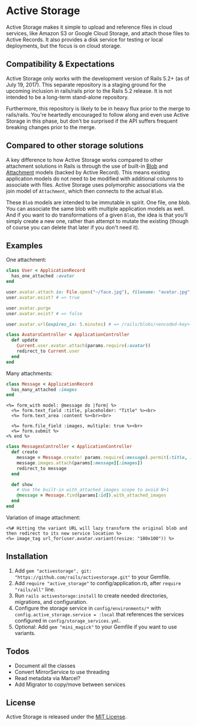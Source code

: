 # Active Storage

Active Storage makes it simple to upload and reference files in cloud services, like Amazon S3 or Google Cloud Storage,
and attach those files to Active Records. It also provides a disk service for testing or local deployments, but the
focus is on cloud storage.

## Compatibility & Expectations

Active Storage only works with the development version of Rails 5.2+ (as of July 19, 2017). This separate repository is a staging ground for the upcoming inclusion in rails/rails prior to the Rails 5.2 release. It is not intended to be a long-term stand-alone repository.

Furthermore, this repository is likely to be in heavy flux prior to the merge to rails/rails. You're heartedly encouraged to follow along and even use Active Storage in this phase, but don't be surprised if the API suffers frequent breaking changes prior to the merge.

## Compared to other storage solutions

A key difference to how Active Storage works compared to other attachment solutions in Rails is through the use of built-in [Blob](https://github.com/rails/activestorage/blob/master/lib/active_storage/blob.rb) and [Attachment](https://github.com/rails/activestorage/blob/master/lib/active_storage/attachment.rb) models (backed by Active Record). This means existing application models do not need to be modified with additional columns to associate with files. Active Storage uses polymorphic associations via the join model of `Attachment`, which then connects to the actual `Blob`.

These `Blob` models are intended to be immutable in spirit. One file, one blob. You can associate the same blob with multiple application models as well. And if you want to do transformations of a given `Blob`, the idea is that you'll simply create a new one, rather than attempt to mutate the existing (though of course you can delete that later if you don't need it).

## Examples

One attachment:

```ruby
class User < ApplicationRecord
  has_one_attached :avatar
end

user.avatar.attach io: File.open("~/face.jpg"), filename: "avatar.jpg", content_type: "image/jpg"
user.avatar.exist? # => true

user.avatar.purge
user.avatar.exist? # => false

user.avatar.url(expires_in: 5.minutes) # => /rails/blobs/<encoded-key>

class AvatarsController < ApplicationController
  def update
    Current.user.avatar.attach(params.require(:avatar))
    redirect_to Current.user
  end
end
```

Many attachments:

```ruby
class Message < ApplicationRecord
  has_many_attached :images
end
```

```erb
<%= form_with model: @message do |form| %>
  <%= form.text_field :title, placeholder: "Title" %><br>
  <%= form.text_area :content %><br><br>

  <%= form.file_field :images, multiple: true %><br>
  <%= form.submit %>
<% end %>
```

```ruby
class MessagesController < ApplicationController
  def create
    message = Message.create! params.require(:message).permit(:title, :content)
    message.images.attach(params[:message][:images])
    redirect_to message
  end

  def show
    # Use the built-in with_attached_images scope to avoid N+1
    @message = Message.find(params[:id]).with_attached_images
  end
end
```

Variation of image attachment:

```erb
<%# Hitting the variant URL will lazy transform the original blob and then redirect to its new service location %>
<%= image_tag url_for(user.avatar.variant(resize: "100x100")) %>
```

## Installation

1. Add `gem "activestorage", git: "https://github.com/rails/activestorage.git"` to your Gemfile.
2. Add `require "active_storage"` to config/application.rb, after `require "rails/all"` line.
3. Run `rails activestorage:install` to create needed directories, migrations, and configuration.
4. Configure the storage service in `config/environments/*` with `config.active_storage.service = :local`
   that references the services configured in `config/storage_services.yml`.
5. Optional: Add `gem "mini_magick"` to your Gemfile if you want to use variants.

## Todos

- Document all the classes
- Convert MirrorService to use threading
- Read metadata via Marcel?
- Add Migrator to copy/move between services

## License

Active Storage is released under the [MIT License](https://opensource.org/licenses/MIT).
